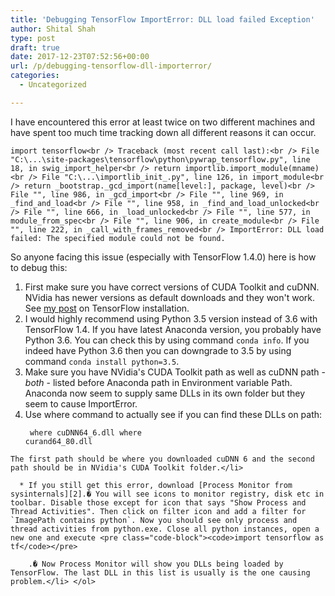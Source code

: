 ```yaml
---
title: 'Debugging TensorFlow ImportError: DLL load failed Exception'
author: Shital Shah
type: post
draft: true
date: 2017-12-23T07:52:56+00:00
url: /p/debugging-tensorflow-dll-importerror/
categories:
  - Uncategorized

---
```

I have encountered this error at least twice on two different machines and have spent too much time tracking down all different reasons it can occur. 

`import tensorflow<br />
Traceback (most recent call last):<br />
File "C:\...\site-packages\tensorflow\python\pywrap_tensorflow.py", line 18, in swig_import_helper<br />
return importlib.import_module(mname)<br />
File "C:\...\importlib_init_.py", line 126, in import_module<br />
return _bootstrap._gcd_import(name[level:], package, level)<br />
File "", line 986, in _gcd_import<br />
File "", line 969, in _find_and_load<br />
File "", line 958, in _find_and_load_unlocked<br />
File "", line 666, in _load_unlocked<br />
File "", line 577, in module_from_spec<br />
File "", line 906, in create_module<br />
File "", line 222, in _call_with_frames_removed<br />
ImportError: DLL load failed: The specified module could not be found.`

So anyone facing this issue (especially with TensorFlow 1.4.0) here is how to debug this:

  1. First make sure you have correct versions of CUDA Toolkit and cuDNN. NVidia has newer versions as default downloads and they won't work. See [my post][1] on TensorFlow installation.
  2. I would highly recommend using Python 3.5 version instead of 3.6 with TensorFlow 1.4. If you have latest Anaconda version, you probably have Python 3.6. You can check this by using command `conda info`. If you indeed have Python 3.6 then you can downgrade to 3.5 by using command `conda install python=3.5`.
  3. Make sure you have NVidia's CUDA Toolkit path as well as cuDNN path - _both_ - listed before Anaconda path in Environment variable Path. Anaconda now seem to supply same DLLs in its own folder but they seem to cause ImportError.
  4. Use where command to actually see if you can find these DLLs on path: <pre class="code-block"><code>             where cuDNN64_6.dll
             where curand64_80.dll
</code></pre>
    
    The first path should be where you downloaded cuDNN 6 and the second path should be in NVidia's CUDA Toolkit folder.</li> 
    
      * If you still get this error, download [Process Monitor from sysinternals][2].� You will see icons to monitor registry, disk etc in toolbar. Disable those except for icon that says "Show Process and Thread Activities". Then click on filter icon and add a filter for `ImagePath contains python`. Now you should see only process and thread activities from python.exe. Close all python instances, open a new one and execute <pre class="code-block"><code>import tensorflow as tf</code></pre>
        
        .� Now Process Monitor will show you DLLs being loaded by TensorFlow. The last DLL in this list is usually is the one causing problem.</li> </ol>

 [1]: http://shitalshah.com/p/installing-tensorflow-gpu-version-on-windows/
 [2]: https://docs.microsoft.com/en-us/sysinternals/downloads/procmon